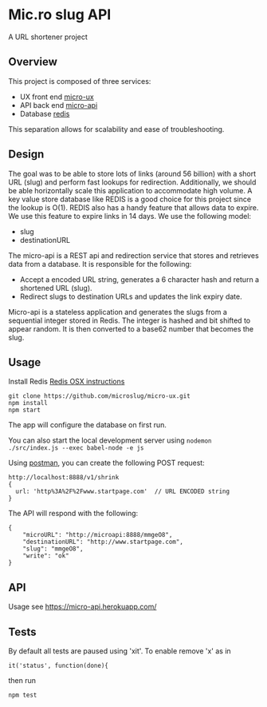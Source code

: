 # Mic.ro slug API

A URL shortener project

## Overview

This project is composed of three services:
* UX front end [micro-ux](https://github.com/microslug/micro-ux)
* API back end [micro-api](https://github.com/microslug/micro-api)
* Database     [redis](https://redis.io/)

This separation allows for scalability and ease of troubleshooting.

## Design

The goal was to be able to store lots of links (around 56 billion) with a short URL (slug) and perform fast lookups for redirection.
Additionally, we should be able horizontally scale this application to accommodate high volume.
A key value store database like REDIS is a good choice for this project since the lookup is O(1).
REDIS also has a handy feature that allows data to expire. We use this feature to expire links in 14 days.
We use the following model:
* slug
* destinationURL

The micro-api is a REST api and redirection service that stores and retrieves data from a database.
It is responsible for the following:
* Accept a encoded URL string, generates a 6 character hash and return a shortened URL (slug).
* Redirect slugs to destination URLs and updates the link expiry date.

Micro-api is a stateless application and generates the slugs from a sequential integer stored in Redis.
The integer is hashed and bit shifted to appear random.  It is then converted to a base62 number that becomes the slug.


Usage
-----
Install Redis [Redis OSX instructions](https://gist.github.com/tomysmile/1b8a321e7c58499ef9f9441b2faa0aa8)

```
git clone https://github.com/microslug/micro-ux.git
npm install
npm start
```
The app will configure the database on first run.

You can also start the local development server using `nodemon ./src/index.js --exec babel-node -e js`

Using [postman](https://www.getpostman.com/), you can create the following POST request:
```
http://localhost:8888/v1/shrink
{
  url: 'http%3A%2F%2Fwww.startpage.com'  // URL ENCODED string
}
```

The API will respond with the following:
```
{
    "microURL": "http://microapi:8888/mmgeO8",
    "destinationURL": "http://www.startpage.com",
    "slug": "mmgeO8",
    "write": "ok"
}
```

## API

Usage see https://micro-api.herokuapp.com/


## Tests

By default all tests are paused using 'xit'. To enable remove 'x' as in
```
it('status', function(done){
```
then run
```
npm test
```

